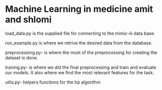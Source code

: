 # Machine Learning in medicine amit and shlomi
load_data.py is the supplied file for connecting to the mimic-iii data base.

run_example.py is where we retrive the desired data from the database.

preprocessing.py- is where the most of the preprocessing for creating the dataset is done.

traning.py- is where we did the final preprocessing and train and evaluate our models. It also where we find the most relevant features for the task.

utils.py- helpers funcitons for the lrp algorithm
